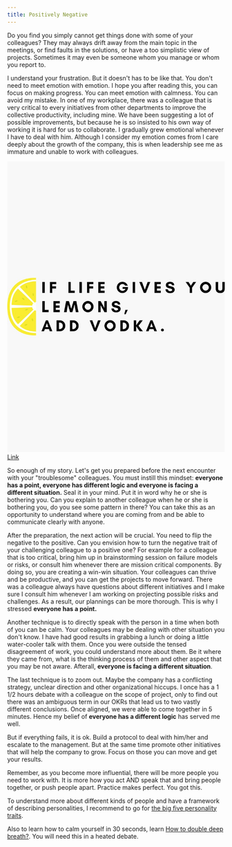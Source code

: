 ```yaml
---
title: Positively Negative
---
```

Do you find you simply cannot get things done with some of your colleagues? They may always drift away from the main topic in the meetings, or find faults in the solutions, or have a too simplistic view of projects. Sometimes it may even be someone whom you manage or whom you report to.

I understand your frustration. But it doesn't has to be like that. You don't need to meet emotion with emotion. I hope you after reading this, you can focus on making progress. You can meet emotion with calmness. You can avoid my mistake. In one of my workplace, there was a colleague that is very critical to every initiatives from other departments to improve the collective productivity, including mine. We have been suggesting a lot of possible improvements, but because he is so insisted to his own way of working it is hard for us to collaborate. I gradually grew emotional whenever I have to deal with him. Although I consider my emotion comes from I care deeply about the growth of the company, this is when leadership see me as immature and unable to work with colleagues. 

![](/assets/images/lemon-lemonade.jpg)[Link](https://www.redbubble.com/i/sticker/If-life-gives-you-lemons-add-vodka-Funny-sarcastic-quote-by-4empowear/49589404.EJUG5)

So enough of my story. Let's get you prepared before the next encounter with your "troublesome" colleagues. You must instill this mindset: **everyone has a point, everyone has different logic and everyone is facing a different situation.** Seal it in your mind. Put it in word why he or she is bothering you. Can you explain to another colleague when he or she is bothering you, do you see some pattern in there? You can take this as an opportunity to understand where you are coming from and be able to communicate clearly with anyone.

After the preparation, the next action will be crucial. You need to flip the negative to the positive. Can you envision how to turn the negative trait of your challenging colleague to a positive one? For example for a colleague that is too critical, bring him up in brainstorming session on failure models or risks, or consult him whenever there are mission critical components. By doing so, you are creating a win-win situation. Your colleagues can thrive and be productive, and you can get the projects to move forward. There was a colleague always have questions about different initiatives and I make sure I consult him whenever I am working on projecting possible risks and challenges. As a result, our plannings can be more thorough. This is why I stressed **everyone has a point.**

Another technique is to directly speak with the person in a time when both of you can be calm. Your colleagues may be dealing with other situation you don't know. I have had good results in grabbing a lunch or doing a little water-cooler talk with them. Once you were outside the tensed disagreement of work, you could understand more about them. Be it where they came from, what is the thinking process of them and other aspect that you may be not aware. Afterall, **everyone is facing a different situation**.

The last technique is to zoom out. Maybe the company has a conflicting strategy, unclear direction and other organizational hiccups. I once has a 1 1/2 hours debate with a colleague on the scope of project, only to find out there was an ambiguous term in our OKRs that lead us to two vastly different conclusions. Once aligned, we were able to come together in 5 minutes. Hence my belief of **everyone has a different logic** has served me well.

But if everything fails, it is ok. Build a protocol to deal with him/her and escalate to the management. But at the same time promote other initiatives that will help the company to grow. Focus on those you can move and get your results.

Remember, as you become more influential, there will be more people you need to work with. It is more how you act AND speak that and bring people together, or push people apart. Practice makes perfect. You got this.

To understand more about different kinds of people and have a framework of describing personalities, I recommend to go for [the big five personality traits](https://www.verywellmind.com/the-big-five-personality-dimensions-2795422).

Also to learn how to calm yourself in 30 seconds, learn [How to double deep breath?](https://www.youtube.com/watch?v=CQjGqtH-2YI). You will need this in a heated debate.
